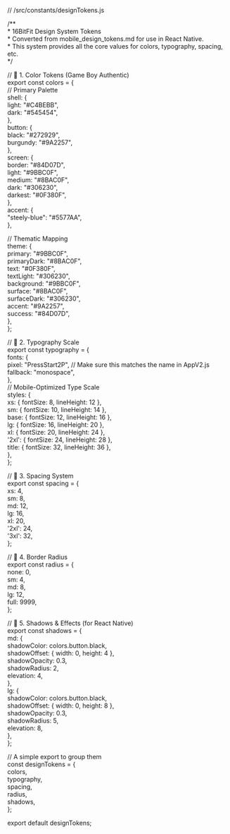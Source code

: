 // /src/constants/designTokens.js

/\*\*  
 \* 16BitFit Design System Tokens  
 \* Converted from mobile\_design\_tokens.md for use in React Native.  
 \* This system provides all the core values for colors, typography, spacing, etc.  
 \*/

// 🎨 1\. Color Tokens (Game Boy Authentic)  
export const colors \= {  
  // Primary Palette  
  shell: {  
    light: "\#C4BEBB",  
    dark: "\#545454",  
  },  
  button: {  
    black: "\#272929",  
    burgundy: "\#9A2257",  
  },  
  screen: {  
    border: "\#84D07D",  
    light: "\#9BBC0F",  
    medium: "\#8BAC0F",  
    dark: "\#306230",  
    darkest: "\#0F380F",  
  },  
  accent: {  
    "steely-blue": "\#5577AA",  
  },

  // Thematic Mapping  
  theme: {  
    primary: "\#9BBC0F",  
    primaryDark: "\#8BAC0F",  
    text: "\#0F380F",  
    textLight: "\#306230",  
    background: "\#9BBC0F",  
    surface: "\#8BAC0F",  
    surfaceDark: "\#306230",  
    accent: "\#9A2257",  
    success: "\#84D07D",  
  },  
};

// 📝 2\. Typography Scale  
export const typography \= {  
  fonts: {  
    pixel: "PressStart2P", // Make sure this matches the name in AppV2.js  
    fallback: "monospace",  
  },  
  // Mobile-Optimized Type Scale  
  styles: {  
    xs: { fontSize: 8, lineHeight: 12 },  
    sm: { fontSize: 10, lineHeight: 14 },  
    base: { fontSize: 12, lineHeight: 16 },  
    lg: { fontSize: 16, lineHeight: 20 },  
    xl: { fontSize: 20, lineHeight: 24 },  
    '2xl': { fontSize: 24, lineHeight: 28 },  
    title: { fontSize: 32, lineHeight: 36 },  
  },  
};

// 📏 3\. Spacing System  
export const spacing \= {  
  xs: 4,  
  sm: 8,  
  md: 12,  
  lg: 16,  
  xl: 20,  
  '2xl': 24,  
  '3xl': 32,  
};

// 🔲 4\. Border Radius  
export const radius \= {  
  none: 0,  
  sm: 4,  
  md: 8,  
  lg: 12,  
  full: 9999,  
};

// 🌊 5\. Shadows & Effects (for React Native)  
export const shadows \= {  
  md: {  
    shadowColor: colors.button.black,  
    shadowOffset: { width: 0, height: 4 },  
    shadowOpacity: 0.3,  
    shadowRadius: 2,  
    elevation: 4,  
  },  
  lg: {  
    shadowColor: colors.button.black,  
    shadowOffset: { width: 0, height: 8 },  
    shadowOpacity: 0.3,  
    shadowRadius: 5,  
    elevation: 8,  
  },  
};

// A simple export to group them  
const designTokens \= {  
  colors,  
  typography,  
  spacing,  
  radius,  
  shadows,  
};

export default designTokens;  
